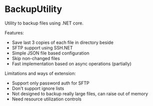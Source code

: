 # BackupUtility

Utility to backup files using .NET core.

Features:
- Save last 3 copies of each file in directory beside
- SFTP support using SSH.NET
- Simple JSON file based configuration
- Skip non-changed files
- Fast implementation based on async operations (partially)

Limitations and ways of extension:
- Support only password auth for SFTP
- Don't support ignore lists
- Not designed to backup really large files, can raise out of memory
- Need resource utilization controls
